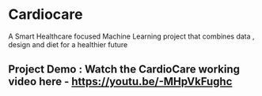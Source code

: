 # Cardiocare
A Smart Healthcare focused Machine Learning project that combines data , design and diet for a healthier future
## Project Demo : Watch the CardioCare working video here - https://youtu.be/-MHpVkFughc 
